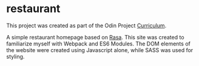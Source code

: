 # restaurant
This project was created as part of the Odin Project [Curriculum](https://www.theodinproject.com/paths/full-stack-ruby-on-rails/courses/javascript/lessons/restaurant-page). 

A simple restaurant homepage based on [Rasa](https://www.rasaindian.com/). This site was created to familiarize myself with Webpack and ES6 Modules. The DOM elements of the website were created using Javascript alone, while SASS was used for styling.
